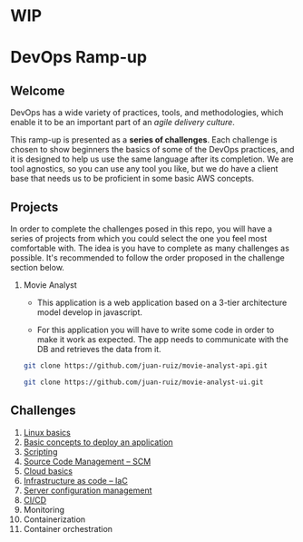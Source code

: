 # WIP

# DevOps Ramp-up

## Welcome

DevOps has a wide variety of practices, tools, and methodologies, which enable it to be an important part of an _agile delivery culture_.

This ramp-up is presented as a **series of challenges**. Each challenge is chosen to show beginners the basics of some of the DevOps practices, and it is designed to help us use the same language after its completion. We are tool agnostics, so you can use any tool you like, but we do have a client base that needs us to be proficient in some basic AWS concepts.

## Projects

In order to complete the challenges posed in this repo, you will have a series of projects from which you could select the one you feel most comfortable with. The idea is you have to complete as many challenges as possible. It's recommended to follow the order proposed in the challenge section below.

1. Movie Analyst
  
    * This application is a web application based on a 3-tier architecture model develop in javascript.

    * For this application you will have to write some code in order to make it work as expected. The app needs to communicate with the DB and retrieves the data from it.

    ```bash
    git clone https://github.com/juan-ruiz/movie-analyst-api.git

    git clone https://github.com/juan-ruiz/movie-analyst-ui.git
    ```

## Challenges

1. [Linux basics](1.linux_basics.md)
2. [Basic concepts to deploy an application](2.basic_concepts_to_deploy_an_application.md)
3. [Scripting](3.scripting.md)
4. [Source Code Management – SCM](4.scm.md)
5. [Cloud basics](5.cloud_basics.md)
6. [Infrastructure as code – IaC](6.infrastructure_as_code.md)
7. [Server configuration management](7.configuration_management.md)
8. [CI/CD](8.ci-cd.md)
9. Monitoring
10. Containerization
11. Container orchestration
